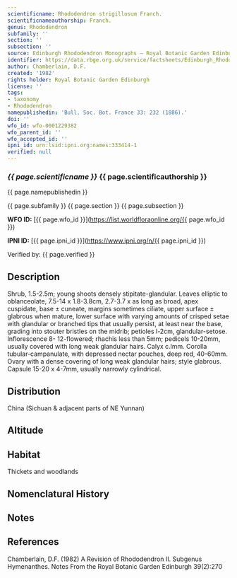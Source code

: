 ```yaml
---
scientificname: Rhododendron strigillosum Franch.
scientificnameauthorship: Franch.
genus: Rhododendron
subfamily: ''
section: ''
subsection: ''
source: Edinburgh Rhododendron Monographs – Royal Botanic Garden Edinburgh
identifier: https://data.rbge.org.uk/service/factsheets/Edinburgh_Rhododendron_Monographs.xhtml
author: Chamberlain, D.F.
created: '1982'
rights holder: Royal Botanic Garden Edinburgh
license: ''
tags:
- taxonomy
- Rhododendron
namepublishedin: 'Bull. Soc. Bot. France 33: 232 (1886).'
doi: ''
wfo_id: wfo-0001229382
wfo_parent_id: ''
wfo_accepted_id: ''
ipni_id: urn:lsid:ipni.org:names:333414-1
verified: null
---
```

### _{{ page.scientificname }}_ {{ page.scientificauthorship }}
 {{ page.namepublishedin }}

{{ page.subfamily }} {{ page.section }} {{ page.subsection }}

**WFO ID:** [{{ page.wfo_id }}](https://list.worldfloraonline.org/{{ page.wfo_id }})

**IPNI ID:** [{{ page.ipni_id }}](https://www.ipni.org/n/{{ page.ipni_id }})

Verified by: {{ page.verified }}



## Description
Shrub, 1.5-2.5m; young shoots densely stipitate-glandular. Leaves elliptic to oblanceolate, 7.5-14 x 1.8-3.8cm, 2.7-3.7 x as long as broad, apex cuspidate, base ± cuneate, margins sometimes ciliate, upper surface ± glabrous when mature, lower surface with varying amounts of crisped setae with glandular or branched tips that usually persist, at least near the base, grading into stouter bristles on the midrib; petioles l-2cm, glandular-setose. Inflorescence 8- 12-flowered; rhachis less than 5mm; pedicels 10-20mm, usually covered with long weak glandular hairs. Calyx c.lmm. Corolla tubular-campanulate, with depressed nectar pouches, deep red, 40-60mm. Ovary with a dense covering of long weak glandular hairs; style glabrous. Capsule 15-20 x 4-7mm, usually narrowly cylindrical.

## Distribution
China (Sichuan & adjacent parts of NE Yunnan)

## Altitude


## Habitat
Thickets and woodlands

## Nomenclatural History

                       
## Notes


## References

Chamberlain, D.F. (1982) A Revision of Rhododendron II. Subgenus Hymenanthes. Notes From the Royal Botanic Garden Edinburgh 39(2):270
